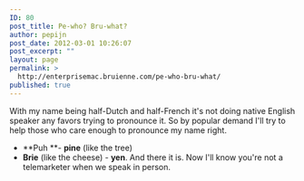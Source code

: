 ```yaml
---
ID: 80
post_title: Pe-who? Bru-what?
author: pepijn
post_date: 2012-03-01 10:26:07
post_excerpt: ""
layout: page
permalink: >
  http://enterprisemac.bruienne.com/pe-who-bru-what/
published: true
---
```

With my name being half-Dutch and half-French it's not doing native English speaker any favors trying to pronounce it. So by popular demand I'll try to help those who care enough to pronounce my name right. 
*   **Puh **- **pine** (like the tree)
*   **Brie** (like the cheese) - **yen**. And there it is. Now I'll know you're not a telemarketer when we speak in person.  